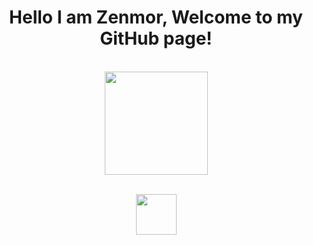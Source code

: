 <h1 align="center">
Hello I am Zenmor, Welcome to my GitHub page!
</h1>

<p align="center">
	<br>
	<img src="https://github-readme-stats.vercel.app/api?username=zenmor&show_icons=true&theme=nord" height="165px">
</p>

<p align="center">
	<br>
	<img src="https://github-readme-stats.vercel.app/api/top-langs/?username=zenmor&layout=compact&theme=nord" height="65px">
</p>
